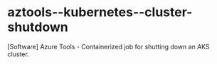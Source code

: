 # aztools--kubernetes--cluster-shutdown
[Software] Azure Tools - Containerized job for shutting down an AKS cluster.
